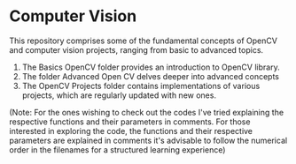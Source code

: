 # Computer Vision
This repository comprises some of the fundamental concepts of OpenCV and computer vision projects, ranging from basic to advanced topics.

1. The Basics OpenCV folder provides an introduction to OpenCV library.
2. The folder Advanced Open CV delves deeper into advanced concepts
3.  The OpenCV Projects folder contains implementations of various projects, which are regularly updated with new ones.

(Note: For the ones wishing to check out the codes I've tried explaining the respective functions and their parameters in comments. For those interested in exploring the code, the functions and their respective parameters are explained in comments it's advisable to follow the numerical order in the filenames for a structured learning experience)
